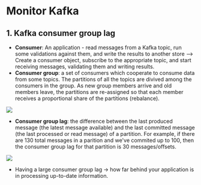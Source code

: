 # Monitor Kafka

## 1. Kafka consumer group lag

- **Consumer**: An application - read messages from a Kafka topic, run some validations against them, and write the results to another store --> Create a consumer object, subscribe to the appropriate topic, and start receiving messages, validating them and writing results.
- **Consumer group**: a set of consumers which cooperate to consume data from some topics. The partitions of all the topics are divived among the consumers in the group. As new group members arrive and old members leave, the partitions are re-assigned so that each member receives a proportional share of the partitions (rebalance).

![](https://www.oreilly.com/library/view/Kafka-the-definitive/9781491936153/assets/ktdg_04in01.png)

- **Consumer group lag**: the difference between the last produced message (the latest message available) and the last committed message (the last processed or read message) of a partition. For example, if there are 130 total messages in a parition and we've commited up to 100, then the consumer group lag for that partition is 30 messages/offsets.

![](https://downloads.lightbend.com/website/blog/monitor-Kafka-consumer-group-latency-with-Kafka-lag-exporter/consumer-lag.png)

- Having a large consumer group lag -> how far behind your application is in processing up-to-date information.

